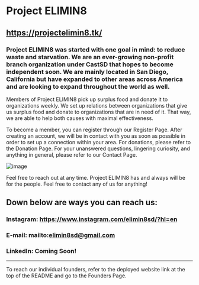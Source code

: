 # Project ELIMIN8

## https://projectelimin8.tk/

### Project ELIMIN8 was started with one goal in mind: to reduce waste and starvation. We are an ever-growing non-profit branch organization under CastSD that hopes to become independent soon. We are mainly located in San Diego, California but have expanded to other areas across America and are looking to expand throughout the world as well.

Members of Project ELIMIN8 pick up surplus food and donate it to organizations weekly. We set up relations between organizations that give us surplus food and donate to organizations that are in need of it. That way, we are able to help both causes with maximal effectiveness.

To become a member, you can register through our Register Page. After creating an account, we will be in contact with you as soon as possible in order to set up a connection within your area. For donations, please refer to the Donation Page. For your unanswered questions, lingering curiosity, and anything in general, please refer to our Contact Page.

![image](https://user-images.githubusercontent.com/87632049/174547706-ce1b1740-3f1d-4b21-95d5-4084babe26ef.png)

Feel free to reach out at any time. Project ELIMIN8 has and always will be for the people. Feel free to contact any of us for anything!

## Down below are ways you can reach us:

### Instagram: https://www.instagram.com/elimin8sd/?hl=en

### E-mail: mailto:elimin8sd@gmail.com

### LinkedIn: Coming Soon!

---

To reach our individual founders, refer to the deployed website link at the top of the README and go to the Founders Page.
